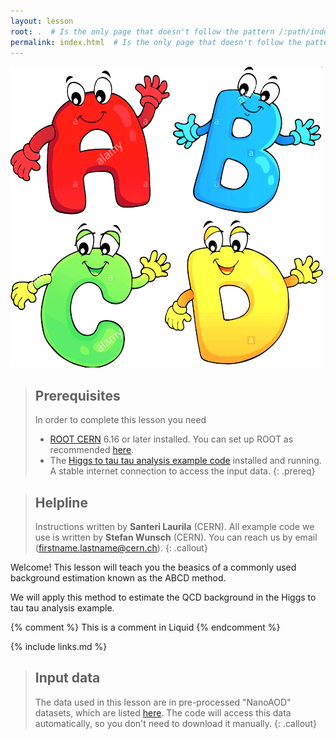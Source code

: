 ```yaml
---
layout: lesson
root: .  # Is the only page that doesn't follow the pattern /:path/index.html
permalink: index.html  # Is the only page that doesn't follow the pattern /:path/index.html
---
```

![](assets/img/abcd_letters.png)

> ## Prerequisites
> In order to complete this lesson you need
> - [ROOT CERN](https://root.cern/) 6.16 or later installed. You can set up ROOT as recommended [here](https://cms-opendata-workshop.github.io/workshop-lesson-root/02-get-root/index.html).
> - The [Higgs to tau tau analysis example code](https://github.com/cms-opendata-analyses/HiggsTauTauNanoAODOutreachAnalysis) installed and running.
> A stable internet connection to access the input data.
{: .prereq}

> ## Helpline
> Instructions written by **Santeri Laurila** (CERN). All example code we use is written by **Stefan Wunsch** (CERN). You can reach us by email (firstname.lastname@cern.ch).
{: .callout}

Welcome! This lesson will teach you the beasics of a commonly used background estimation known as the ABCD method.

We will apply this method to estimate the QCD background in the Higgs to tau tau analysis example.

<!-- this is an html comment -->

{% comment %} This is a comment in Liquid {% endcomment %}

{% include links.md %}

> ## Input data 
> The data used in this lesson are in pre-processed "NanoAOD" datasets, which are listed [here](http://opendata.web.cern.ch/record/12350). 
> The code will access this data automatically, so you don't need to download it manually.
{: .callout}
